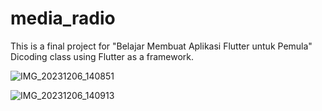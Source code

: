 # media_radio

This is a final project for "Belajar Membuat Aplikasi Flutter untuk Pemula" Dicoding class using Flutter as a framework.

![IMG_20231206_140851](https://github.com/FarahAzhari/android-audio-streaming/assets/116514965/ca63ebba-c0e4-41c8-9c0d-cb40a65aca1a)

![IMG_20231206_140913](https://github.com/FarahAzhari/android-audio-streaming/assets/116514965/91a1ebd8-00e1-4955-a9d9-20d1ea2adfc5)
